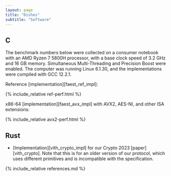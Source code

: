 ```yaml
---
layout: page
title: "Dishes"
subtitle: "Software"
---
```


## C

The benchmark numbers below were collected on a consumer notebook with an AMD Ryzen 7 5800H processor, with a base clock speed of 3.2 GHz and 16 GB memory.
Simultaneous Multi-Threading and Precision Boost were enabled.
The computer was running Linux 6.1.30, and the implementations were compiled with GCC 12.2.1.

Reference [implementation][faest_ref_impl]:

{% include_relative ref-perf.html %}

x86-64 [implementation][faest_avx_impl] with AVX2, AES-NI, and other ISA extensions:

{% include_relative avx2-perf.html %}

## Rust

- [Implementation][vith_crypto_impl] for our Crypto 2023 [paper][vith_crypto].
  Note that this is for an older version of our protocol, which uses different primitives and is incompatible with the specification.

{% include_relative references.md %}
